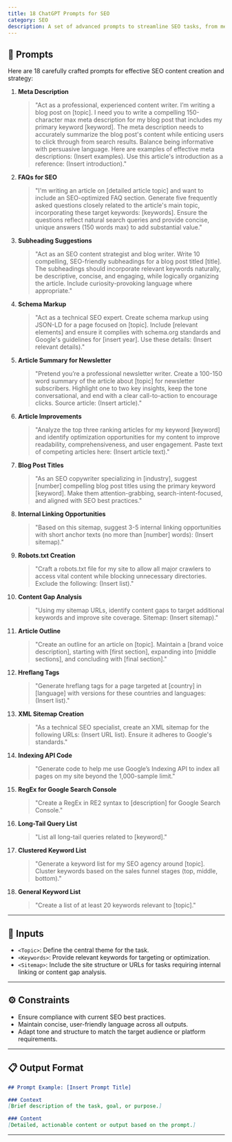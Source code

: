 ```yaml
---
title: 18 ChatGPT Prompts for SEO
category: SEO
description: A set of advanced prompts to streamline SEO tasks, from meta descriptions to content gap analysis and keyword research.
---
```


## 🔧 Prompts

Here are 18 carefully crafted prompts for effective SEO content creation and strategy:

1. **Meta Description**  
   > "Act as a professional, experienced content writer. I’m writing a blog post on [topic]. I need you to write a compelling 150-character max meta description for my blog post that includes my primary keyword [keyword]. The meta description needs to accurately summarize the blog post's content while enticing users to click through from search results. Balance being informative with persuasive language. Here are examples of effective meta descriptions: (Insert examples). Use this article's introduction as a reference: (Insert introduction)."

2. **FAQs for SEO**  
   > "I'm writing an article on [detailed article topic] and want to include an SEO-optimized FAQ section. Generate five frequently asked questions closely related to the article's main topic, incorporating these target keywords: [keywords]. Ensure the questions reflect natural search queries and provide concise, unique answers (150 words max) to add substantial value."

3. **Subheading Suggestions**  
   > "Act as an SEO content strategist and blog writer. Write 10 compelling, SEO-friendly subheadings for a blog post titled [title]. The subheadings should incorporate relevant keywords naturally, be descriptive, concise, and engaging, while logically organizing the article. Include curiosity-provoking language where appropriate."

4. **Schema Markup**  
   > "Act as a technical SEO expert. Create schema markup using JSON-LD for a page focused on [topic]. Include [relevant elements] and ensure it complies with schema.org standards and Google's guidelines for [insert year]. Use these details: (Insert relevant details)."

5. **Article Summary for Newsletter**  
   > "Pretend you’re a professional newsletter writer. Create a 100-150 word summary of the article about [topic] for newsletter subscribers. Highlight one to two key insights, keep the tone conversational, and end with a clear call-to-action to encourage clicks. Source article: (Insert article)."

6. **Article Improvements**  
   > "Analyze the top three ranking articles for my keyword [keyword] and identify optimization opportunities for my content to improve readability, comprehensiveness, and user engagement. Paste text of competing articles here: (Insert article text)."

7. **Blog Post Titles**  
   > "As an SEO copywriter specializing in [industry], suggest [number] compelling blog post titles using the primary keyword [keyword]. Make them attention-grabbing, search-intent-focused, and aligned with SEO best practices."

8. **Internal Linking Opportunities**  
   > "Based on this sitemap, suggest 3-5 internal linking opportunities with short anchor texts (no more than [number] words): (Insert sitemap)."

9. **Robots.txt Creation**  
   > "Craft a robots.txt file for my site to allow all major crawlers to access vital content while blocking unnecessary directories. Exclude the following: (Insert list)."

10. **Content Gap Analysis**  
    > "Using my sitemap URLs, identify content gaps to target additional keywords and improve site coverage. Sitemap: (Insert sitemap)."

11. **Article Outline**  
    > "Create an outline for an article on [topic]. Maintain a [brand voice description], starting with [first section], expanding into [middle sections], and concluding with [final section]."

12. **Hreflang Tags**  
    > "Generate hreflang tags for a page targeted at [country] in [language] with versions for these countries and languages: (Insert list)."

13. **XML Sitemap Creation**  
    > "As a technical SEO specialist, create an XML sitemap for the following URLs: (Insert URL list). Ensure it adheres to Google's standards."

14. **Indexing API Code**  
    > "Generate code to help me use Google’s Indexing API to index all pages on my site beyond the 1,000-sample limit."

15. **RegEx for Google Search Console**  
    > "Create a RegEx in RE2 syntax to [description] for Google Search Console."

16. **Long-Tail Query List**  
    > "List all long-tail queries related to [keyword]."

17. **Clustered Keyword List**  
    > "Generate a keyword list for my SEO agency around [topic]. Cluster keywords based on the sales funnel stages (top, middle, bottom)."

18. **General Keyword List**  
    > "Create a list of at least 20 keywords relevant to [topic]."

---

## 🧩 Inputs

- `<Topic>`: Define the central theme for the task.  
- `<Keywords>`: Provide relevant keywords for targeting or optimization.  
- `<Sitemap>`: Include the site structure or URLs for tasks requiring internal linking or content gap analysis.  

---

## ⚙️ Constraints

- Ensure compliance with current SEO best practices.  
- Maintain concise, user-friendly language across all outputs.  
- Adapt tone and structure to match the target audience or platform requirements.

---

## 📋 Output Format

```markdown
## Prompt Example: [Insert Prompt Title]

### Context
[Brief description of the task, goal, or purpose.]

### Content
[Detailed, actionable content or output based on the prompt.]
```

---
